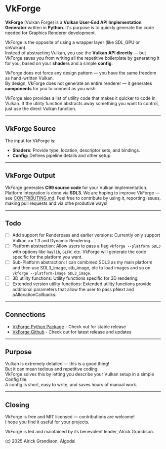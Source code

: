 # VkForge

**VkForge** (Vulkan Forge) is a **Vulkan User-End API Implementation Generator** written in **Python**. It's purpose is to quickly generate the code needed for Graphics Renderer development.

VkForge is the opposite of using a wrapper layer (like SDL_GPU or shVulkan).  
Instead of abstracting Vulkan, you use the **Vulkan API directly** — but VkForge saves you from writing all the repetitive boilerplate by generating it for you, based on your **shaders** and a simple **config**.

VkForge does not force any design pattern — you have the same freedom as hand-written Vulkan.  
By design, VkForge does not generate an entire renderer — it generates **components** for you to connect as you wish.

VkForge also provides a list of utility code that makes it quicker to code in Vulkan. If the utility function
abstracts away something you want to control, just use the direct Vulkan function.

---

## VkForge Source

The input for VkForge is:
- **Shaders:** Provide type, location, descriptor sets, and bindings.
- **Config:** Defines pipeline details and other setup.

---

## VkForge Output

VkForge generates **C99 source code** for your Vulkan implementation.  
Platform integration is done via **SDL3**.
We are hoping to improve VkForge — see [CONTRIBUTING.md](CONTRIBUTING.md).
Feel free to contribute by using it, reporting issues, making pull requests and via othe produtive ways!

---

## Todo

- [ ] Add support for Renderpass and earlier versions: Currently only support Vulkan >= 1.3 and Dynamic Rendering. 
- [ ] Platform abstraction: Allow users to pass a flag `vkforge --platform SDL3` with options like `Raylib`, `GLFW`, etc. VkForge will generate the code specific for the platform you want.
- [ ] Sub-Platform abstraction: I can combined SDL3 as my main platform and then use SDL3_image, stb_image, etc to load images and so on. `vkforge --platform-image SDL3_image`.
- [ ] 3D utility functions: Utility functions specific for 3D rendering
- [ ] Extended version utility functions: Extended utility functions provide additional parameters that allow the user to pass pNext and pAllocationCallbacks.

---

## Connections

* [VkForge Python Package](https://pypi.org/project/vkforge/) - Check out for stable release
* [VkForge Github](https://github.com/Rickodesea/VkForge) - Check out for latest release and updates

---

## Purpose

Vulkan is extremely detailed — this is a good thing!  
But it can mean tedious and repetitive coding.  
VkForge solves this by letting you describe your Vulkan setup in a simple Config file.  
A config is short, easy to write, and saves hours of manual work.

---

## Closing

VkForge is free and MIT licensed — contributions are welcome!  
I hope you find it useful for your projects.

VkForge is led and maintained by its benevolent leader, Alrick Grandison.

(c) 2025 Alrick Grandison, Algodal
